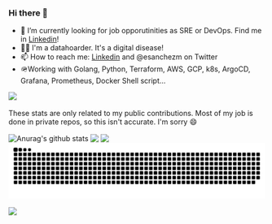 ### Hi there 👋

- 🔭 I’m currently looking for job opporutinities as SRE or DevOps. Find me in [Linkedin](https://www.linkedin.com/in/estebansanchez/)!
- 🧑‍💻 I'm a datahoarder. It's a digital disease!
- 📫 How to reach me: [Linkedin](https://www.linkedin.com/in/estebansanchez/) and @esanchezm on Twitter
- 🪖Working with Golang, Python, Terraform, AWS, GCP, k8s, ArgoCD, Grafana, Prometheus, Docker Shell script...

![](https://komarev.com/ghpvc/?username=esanchezm)

These stats are only related to my public contributions. Most of my job is done in private repos, so this isn't accurate. I'm sorry :smile:

<img align="center" src="https://github-readme-stats.vercel.app/api?username=esanchezm&show_icons=true&include_all_commits=true&theme=tokyonight" alt="Anurag's github stats" />

<img align="center" src="https://github-readme-stats.vercel.app/api/top-langs/?username=esanchezm&layout=compact&theme=tokyonight" />

<img align="center" src="https://readme-jokes.vercel.app/api" />

<picture>
  <source media="(prefers-color-scheme: dark)" srcset="https://raw.githubusercontent.com/esanchezm/esanchezm/output/github-contribution-grid-snake-dark.svg">
  <source media="(prefers-color-scheme: light)" srcset="https://raw.githubusercontent.com/esanchezm/esanchezm/output/github-contribution-grid-snake.svg">
  <img alt="github contribution grid snake animation" src="https://raw.githubusercontent.com/esanchezm/esanchezm/output/github-contribution-grid-snake.svg">
</picture>

[![](https://northamerica-northeast1-homelab-ng.cloudfunctions.net/view-counter?label=@esanchezm)](#)
